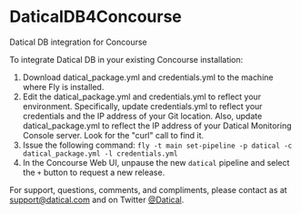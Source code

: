 # DaticalDB4Concourse
Datical DB integration for Concourse

To integrate Datical DB in your existing Concourse installation:

1. Download datical_package.yml and credentials.yml to the machine where Fly is installed.
2. Edit the datical_package.yml and credentials.yml to reflect your environment. Specifically, update credentials.yml to reflect your credentials and the IP address of your Git location. Also, update datical_package.yml to reflect the IP address of your Datical Monitoring Console server. Look for the "curl" call to find it.
2. Issue the following command: `fly -t main set-pipeline -p datical -c datical_package.yml -l credentials.yml`
3. In the Concourse Web UI, unpause the new `datical` pipeline and select the `+` button to request a new release.

For support, questions, comments, and compliments, please contact as at support@datical.com and on Twitter [@Datical](https://twitter.com/Datical).
